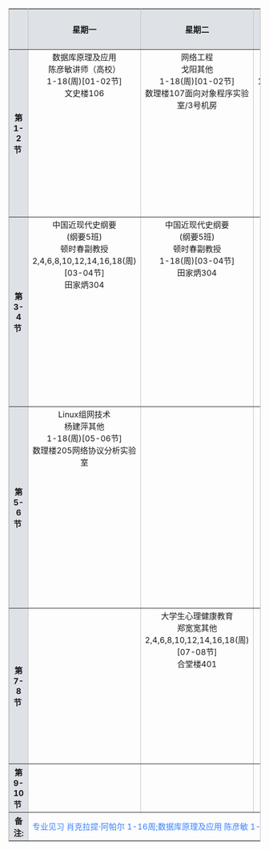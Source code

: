 <table border="1" width="100%" id="timetable" bordercolor="#E5E5E5" style="border-color: silver"><tbody><tr><th width="70" height="28" align="center" style="background: rgb(222,225,230)">&nbsp;</th><th width="123" height="28" align="center" style="background: rgb(222,225,230)">星期一</th><th width="123" height="28" align="center" style="background: rgb(222,225,230)">星期二</th><th width="123" height="28" align="center" style="background: rgb(222,225,230)">星期三</th><th width="124" height="28" align="center" style="background: rgb(222,225,230)">星期四</th><th width="124" height="28" align="center" style="background: rgb(222,225,230)">星期五</th><th width="124" height="28" align="center" style="background: rgb(222,225,230)">星期六</th><th width="124" height="28" align="center" style="background: rgb(222,225,230)">星期日</th></tr><tr><th width="70" height="28" align="center" style="background: rgb(222,225,230)">第1-2节&nbsp; </th><td width="123" height="28" align="center" valign="top"><input type="hidden" name="jx0415zbdiv_1" value="0881930D9FAA495B90389C68CF43EE4A-1-1"><input type="hidden" name="jx0415zbdiv_2" value="0881930D9FAA495B90389C68CF43EE4A-1-2"><input type="hidden" name="jx0415zbdiv_4" value="0881930D9FAA495B90389C68CF43EE4A-1-4"><div id="0881930D9FAA495B90389C68CF43EE4A-1-1" class="kbcontent1" style="display: none;">数据库原理及应用<br><font title="周次(节次)">1-18(周)</font><br><font title="教室">文史楼106</font><br></div><div id="0881930D9FAA495B90389C68CF43EE4A-1-2" style="" class="kbcontent">数据库原理及应用<br><font title="教师">陈彦敏讲师（高校）</font><br><font title="周次(节次)">1-18(周)[01-02节]</font><br><font title="教学楼" name="jxlmc" style="display:none;">【文史楼】</font><font title="教室">文史楼106</font><br><font name="xsks" color="black" style="display:none;">(讲课:54)<br></font></div><div id="0881930D9FAA495B90389C68CF43EE4A-1-4" style="display:none;" class="kbcontent"></div></td><td width="123" height="28" align="center" valign="top"><input type="hidden" name="jx0415zbdiv_1" value="0881930D9FAA495B90389C68CF43EE4A-2-1"><input type="hidden" name="jx0415zbdiv_2" value="0881930D9FAA495B90389C68CF43EE4A-2-2"><input type="hidden" name="jx0415zbdiv_4" value="0881930D9FAA495B90389C68CF43EE4A-2-4"><div id="0881930D9FAA495B90389C68CF43EE4A-2-1" class="kbcontent1" style="display: none;">网络工程<br><font title="周次(节次)">1-18(周)</font><br><font title="教室">数理楼107面向对象程序实验室/3号机房</font><br></div><div id="0881930D9FAA495B90389C68CF43EE4A-2-2" style="" class="kbcontent">网络工程<br><font title="教师">戈阳其他</font><br><font title="周次(节次)">1-18(周)[01-02节]</font><br><font title="教学楼" name="jxlmc" style="display:none;">【数理楼】</font><font title="教室">数理楼107面向对象程序实验室/3号机房</font><br><font name="xsks" color="black" style="display:none;">(讲课:36,实验:36)<br></font></div><div id="0881930D9FAA495B90389C68CF43EE4A-2-4" style="display:none;" class="kbcontent"></div></td><td width="123" height="28" align="center" valign="top"><input type="hidden" name="jx0415zbdiv_1" value="0881930D9FAA495B90389C68CF43EE4A-3-1"><input type="hidden" name="jx0415zbdiv_2" value="0881930D9FAA495B90389C68CF43EE4A-3-2"><input type="hidden" name="jx0415zbdiv_4" value="0881930D9FAA495B90389C68CF43EE4A-3-4"><div id="0881930D9FAA495B90389C68CF43EE4A-3-1" class="kbcontent1" style="display: none;">数据库原理及应用<br><font title="周次(节次)">1,3,5,7,9,11,13,15,17(周)</font><br><font title="教室">文史楼105</font><br></div><div id="0881930D9FAA495B90389C68CF43EE4A-3-2" style="" class="kbcontent">数据库原理及应用<br><font title="教师">陈彦敏讲师（高校）</font><br><font title="周次(节次)">1,3,5,7,9,11,13,15,17(周)[01-02节]</font><br><font title="教学楼" name="jxlmc" style="display:none;">【文史楼】</font><font title="教室">文史楼105</font><br><font name="xsks" color="black" style="display:none;">(讲课:54)<br></font></div><div id="0881930D9FAA495B90389C68CF43EE4A-3-4" style="display:none;" class="kbcontent"></div></td><td width="123" height="28" align="center" valign="top"><input type="hidden" name="jx0415zbdiv_1" value="0881930D9FAA495B90389C68CF43EE4A-4-1"><input type="hidden" name="jx0415zbdiv_2" value="0881930D9FAA495B90389C68CF43EE4A-4-2"><input type="hidden" name="jx0415zbdiv_4" value="0881930D9FAA495B90389C68CF43EE4A-4-4"><div id="0881930D9FAA495B90389C68CF43EE4A-4-1" class="kbcontent1" style="display: none;">计算机网络<br><font title="周次(节次)">1-18(周)</font><br><font title="教室">数理楼205网络协议分析实验室</font><br></div><div id="0881930D9FAA495B90389C68CF43EE4A-4-2" style="" class="kbcontent">计算机网络<br><font title="教师">年梅教授</font><br><font title="周次(节次)">1-18(周)[01-02节]</font><br><font title="教学楼" name="jxlmc" style="display:none;">【数理楼】</font><font title="教室">数理楼205网络协议分析实验室</font><br><font name="xsks" color="black" style="display:none;">(讲课:72,实验:36)<br></font></div><div id="0881930D9FAA495B90389C68CF43EE4A-4-4" style="display:none;" class="kbcontent"></div></td><td width="123" height="28" align="center" valign="top"><input type="hidden" name="jx0415zbdiv_1" value="0881930D9FAA495B90389C68CF43EE4A-5-1"><input type="hidden" name="jx0415zbdiv_2" value="0881930D9FAA495B90389C68CF43EE4A-5-2"><input type="hidden" name="jx0415zbdiv_4" value="0881930D9FAA495B90389C68CF43EE4A-5-4"><div id="0881930D9FAA495B90389C68CF43EE4A-5-1" class="kbcontent1" style="display: none;">网络工程<br><font title="周次(节次)">1-18(周)</font><br><font title="教室">数理楼107面向对象程序实验室/3号机房</font><br></div><div id="0881930D9FAA495B90389C68CF43EE4A-5-2" style="" class="kbcontent">网络工程<br><font title="教师">戈阳其他</font><br><font title="周次(节次)">1-18(周)[01-02节]</font><br><font title="教学楼" name="jxlmc" style="display:none;">【数理楼】</font><font title="教室">数理楼107面向对象程序实验室/3号机房</font><br><font name="xsks" color="black" style="display:none;">(讲课:36,实验:36)<br></font></div><div id="0881930D9FAA495B90389C68CF43EE4A-5-4" style="display:none;" class="kbcontent"></div></td><td width="123" height="28" align="center" valign="top"><input type="hidden" name="jx0415zbdiv_1" value="0881930D9FAA495B90389C68CF43EE4A-6-1"><input type="hidden" name="jx0415zbdiv_2" value="0881930D9FAA495B90389C68CF43EE4A-6-2"><input type="hidden" name="jx0415zbdiv_4" value="0881930D9FAA495B90389C68CF43EE4A-6-4"><div id="0881930D9FAA495B90389C68CF43EE4A-6-1" class="kbcontent1" style="display: none;">&nbsp;</div><div id="0881930D9FAA495B90389C68CF43EE4A-6-2" style="" class="kbcontent">&nbsp;</div><div id="0881930D9FAA495B90389C68CF43EE4A-6-4" style="display:none;" class="kbcontent"></div></td><td width="123" height="28" align="center" valign="top"><input type="hidden" name="jx0415zbdiv_1" value="0881930D9FAA495B90389C68CF43EE4A-7-1"><input type="hidden" name="jx0415zbdiv_2" value="0881930D9FAA495B90389C68CF43EE4A-7-2"><input type="hidden" name="jx0415zbdiv_4" value="0881930D9FAA495B90389C68CF43EE4A-7-4"><div id="0881930D9FAA495B90389C68CF43EE4A-7-1" class="kbcontent1" style="display: none;">&nbsp;</div><div id="0881930D9FAA495B90389C68CF43EE4A-7-2" style="" class="kbcontent">&nbsp;</div><div id="0881930D9FAA495B90389C68CF43EE4A-7-4" style="display:none;" class="kbcontent"></div></td></tr><tr><th width="70" height="28" align="center" style="background: rgb(222,225,230)">第3-4节&nbsp; </th><td width="123" height="28" align="center" valign="top"><input type="hidden" name="jx0415zbdiv_1" value="6930CC84FDFC44F9A8D54727B37F953E-1-1"><input type="hidden" name="jx0415zbdiv_2" value="6930CC84FDFC44F9A8D54727B37F953E-1-2"><input type="hidden" name="jx0415zbdiv_4" value="6930CC84FDFC44F9A8D54727B37F953E-1-4"><div id="6930CC84FDFC44F9A8D54727B37F953E-1-1" class="kbcontent1" style="display: none;">中国近现代史纲要<br>(纲要5班)<br><font title="周次(节次)">2,4,6,8,10,12,14,16,18(周)</font><br><font title="教室">田家炳304</font><br></div><div id="6930CC84FDFC44F9A8D54727B37F953E-1-2" style="" class="kbcontent">中国近现代史纲要<br>(纲要5班)<br><font title="教师">顿时春副教授</font><br><font title="周次(节次)">2,4,6,8,10,12,14,16,18(周)[03-04节]</font><br><font title="教学楼" name="jxlmc" style="display:none;">【田家炳楼】</font><font title="教室">田家炳304</font><br><font name="xsks" color="black" style="display:none;">(讲课:54)<br></font></div><div id="6930CC84FDFC44F9A8D54727B37F953E-1-4" style="display:none;" class="kbcontent"></div></td><td width="123" height="28" align="center" valign="top"><input type="hidden" name="jx0415zbdiv_1" value="6930CC84FDFC44F9A8D54727B37F953E-2-1"><input type="hidden" name="jx0415zbdiv_2" value="6930CC84FDFC44F9A8D54727B37F953E-2-2"><input type="hidden" name="jx0415zbdiv_4" value="6930CC84FDFC44F9A8D54727B37F953E-2-4"><div id="6930CC84FDFC44F9A8D54727B37F953E-2-1" class="kbcontent1" style="display: none;">中国近现代史纲要<br>(纲要5班)<br><font title="周次(节次)">1-18(周)</font><br><font title="教室">田家炳304</font><br></div><div id="6930CC84FDFC44F9A8D54727B37F953E-2-2" style="" class="kbcontent">中国近现代史纲要<br>(纲要5班)<br><font title="教师">顿时春副教授</font><br><font title="周次(节次)">1-18(周)[03-04节]</font><br><font title="教学楼" name="jxlmc" style="display:none;">【田家炳楼】</font><font title="教室">田家炳304</font><br><font name="xsks" color="black" style="display:none;">(讲课:54)<br></font></div><div id="6930CC84FDFC44F9A8D54727B37F953E-2-4" style="display:none;" class="kbcontent"></div></td><td width="123" height="28" align="center" valign="top"><input type="hidden" name="jx0415zbdiv_1" value="6930CC84FDFC44F9A8D54727B37F953E-3-1"><input type="hidden" name="jx0415zbdiv_2" value="6930CC84FDFC44F9A8D54727B37F953E-3-2"><input type="hidden" name="jx0415zbdiv_4" value="6930CC84FDFC44F9A8D54727B37F953E-3-4"><div id="6930CC84FDFC44F9A8D54727B37F953E-3-1" class="kbcontent1" style="display: none;">数据库原理及应用<br><font title="周次(节次)">1-18(周)</font><br><font title="教室">数理楼102Web研发实验室/2号机房</font><br></div><div id="6930CC84FDFC44F9A8D54727B37F953E-3-2" style="" class="kbcontent">数据库原理及应用<br><font title="教师">陈彦敏讲师（高校）</font><br><font title="周次(节次)">1-18(周)[03-04节]</font><br><font title="教学楼" name="jxlmc" style="display:none;">【数理楼】</font><font title="教室">数理楼102Web研发实验室/2号机房</font><br><font name="xsks" color="black" style="display:none;">(实验:36)<br></font></div><div id="6930CC84FDFC44F9A8D54727B37F953E-3-4" style="display:none;" class="kbcontent"></div></td><td width="123" height="28" align="center" valign="top"><input type="hidden" name="jx0415zbdiv_1" value="6930CC84FDFC44F9A8D54727B37F953E-4-1"><input type="hidden" name="jx0415zbdiv_2" value="6930CC84FDFC44F9A8D54727B37F953E-4-2"><input type="hidden" name="jx0415zbdiv_4" value="6930CC84FDFC44F9A8D54727B37F953E-4-4"><div id="6930CC84FDFC44F9A8D54727B37F953E-4-1" class="kbcontent1" style="display: none;">计算机网络<br><font title="周次(节次)">1-18(周)</font><br><font title="教室">数理楼205网络协议分析实验室</font><br></div><div id="6930CC84FDFC44F9A8D54727B37F953E-4-2" style="" class="kbcontent">计算机网络<br><font title="教师">年梅教授</font><br><font title="周次(节次)">1-18(周)[03-04节]</font><br><font title="教学楼" name="jxlmc" style="display:none;">【数理楼】</font><font title="教室">数理楼205网络协议分析实验室</font><br><font name="xsks" color="black" style="display:none;">(讲课:72,实验:36)<br></font></div><div id="6930CC84FDFC44F9A8D54727B37F953E-4-4" style="display:none;" class="kbcontent"></div></td><td width="123" height="28" align="center" valign="top"><input type="hidden" name="jx0415zbdiv_1" value="6930CC84FDFC44F9A8D54727B37F953E-5-1"><input type="hidden" name="jx0415zbdiv_2" value="6930CC84FDFC44F9A8D54727B37F953E-5-2"><input type="hidden" name="jx0415zbdiv_4" value="6930CC84FDFC44F9A8D54727B37F953E-5-4"><div id="6930CC84FDFC44F9A8D54727B37F953E-5-1" class="kbcontent1" style="display: none;">Java程序设计<br><font title="周次(节次)">1-18(周)</font><br><font title="教室">数理楼107面向对象程序实验室/3号机房</font><br></div><div id="6930CC84FDFC44F9A8D54727B37F953E-5-2" style="" class="kbcontent">Java程序设计<br><font title="教师">李萍讲师（高校）</font><br><font title="周次(节次)">1-18(周)[03-04节]</font><br><font title="教学楼" name="jxlmc" style="display:none;">【数理楼】</font><font title="教室">数理楼107面向对象程序实验室/3号机房</font><br><font name="xsks" color="black" style="display:none;">(讲课:36,实验:36)<br></font></div><div id="6930CC84FDFC44F9A8D54727B37F953E-5-4" style="display:none;" class="kbcontent"></div></td><td width="123" height="28" align="center" valign="top"><input type="hidden" name="jx0415zbdiv_1" value="6930CC84FDFC44F9A8D54727B37F953E-6-1"><input type="hidden" name="jx0415zbdiv_2" value="6930CC84FDFC44F9A8D54727B37F953E-6-2"><input type="hidden" name="jx0415zbdiv_4" value="6930CC84FDFC44F9A8D54727B37F953E-6-4"><div id="6930CC84FDFC44F9A8D54727B37F953E-6-1" class="kbcontent1" style="display: none;">&nbsp;</div><div id="6930CC84FDFC44F9A8D54727B37F953E-6-2" style="" class="kbcontent">&nbsp;</div><div id="6930CC84FDFC44F9A8D54727B37F953E-6-4" style="display:none;" class="kbcontent"></div></td><td width="123" height="28" align="center" valign="top"><input type="hidden" name="jx0415zbdiv_1" value="6930CC84FDFC44F9A8D54727B37F953E-7-1"><input type="hidden" name="jx0415zbdiv_2" value="6930CC84FDFC44F9A8D54727B37F953E-7-2"><input type="hidden" name="jx0415zbdiv_4" value="6930CC84FDFC44F9A8D54727B37F953E-7-4"><div id="6930CC84FDFC44F9A8D54727B37F953E-7-1" class="kbcontent1" style="display: none;">&nbsp;</div><div id="6930CC84FDFC44F9A8D54727B37F953E-7-2" style="" class="kbcontent">&nbsp;</div><div id="6930CC84FDFC44F9A8D54727B37F953E-7-4" style="display:none;" class="kbcontent"></div></td></tr><tr><th width="70" height="28" align="center" style="background: rgb(222,225,230)">第5-6节&nbsp; </th><td width="123" height="28" align="center" valign="top"><input type="hidden" name="jx0415zbdiv_1" value="AFCEB9E405A54F2FA90BC589992B73C7-1-1"><input type="hidden" name="jx0415zbdiv_2" value="AFCEB9E405A54F2FA90BC589992B73C7-1-2"><input type="hidden" name="jx0415zbdiv_4" value="AFCEB9E405A54F2FA90BC589992B73C7-1-4"><div id="AFCEB9E405A54F2FA90BC589992B73C7-1-1" class="kbcontent1" style="display: none;">Linux组网技术<br><font title="周次(节次)">1-18(周)</font><br><font title="教室">数理楼205网络协议分析实验室</font><br></div><div id="AFCEB9E405A54F2FA90BC589992B73C7-1-2" style="" class="kbcontent">Linux组网技术<br><font title="教师">杨建萍其他</font><br><font title="周次(节次)">1-18(周)[05-06节]</font><br><font title="教学楼" name="jxlmc" style="display:none;">【数理楼】</font><font title="教室">数理楼205网络协议分析实验室</font><br><font name="xsks" color="black" style="display:none;">(讲课:36,实验:36)<br></font></div><div id="AFCEB9E405A54F2FA90BC589992B73C7-1-4" style="display:none;" class="kbcontent"></div></td><td width="123" height="28" align="center" valign="top"><input type="hidden" name="jx0415zbdiv_1" value="AFCEB9E405A54F2FA90BC589992B73C7-2-1"><input type="hidden" name="jx0415zbdiv_2" value="AFCEB9E405A54F2FA90BC589992B73C7-2-2"><input type="hidden" name="jx0415zbdiv_4" value="AFCEB9E405A54F2FA90BC589992B73C7-2-4"><div id="AFCEB9E405A54F2FA90BC589992B73C7-2-1" class="kbcontent1" style="display: none;">&nbsp;</div><div id="AFCEB9E405A54F2FA90BC589992B73C7-2-2" style="" class="kbcontent">&nbsp;</div><div id="AFCEB9E405A54F2FA90BC589992B73C7-2-4" style="display:none;" class="kbcontent"></div></td><td width="123" height="28" align="center" valign="top"><input type="hidden" name="jx0415zbdiv_1" value="AFCEB9E405A54F2FA90BC589992B73C7-3-1"><input type="hidden" name="jx0415zbdiv_2" value="AFCEB9E405A54F2FA90BC589992B73C7-3-2"><input type="hidden" name="jx0415zbdiv_4" value="AFCEB9E405A54F2FA90BC589992B73C7-3-4"><div id="AFCEB9E405A54F2FA90BC589992B73C7-3-1" class="kbcontent1" style="display: none;">&nbsp;</div><div id="AFCEB9E405A54F2FA90BC589992B73C7-3-2" style="" class="kbcontent">&nbsp;</div><div id="AFCEB9E405A54F2FA90BC589992B73C7-3-4" style="display:none;" class="kbcontent"></div></td><td width="123" height="28" align="center" valign="top"><input type="hidden" name="jx0415zbdiv_1" value="AFCEB9E405A54F2FA90BC589992B73C7-4-1"><input type="hidden" name="jx0415zbdiv_2" value="AFCEB9E405A54F2FA90BC589992B73C7-4-2"><input type="hidden" name="jx0415zbdiv_4" value="AFCEB9E405A54F2FA90BC589992B73C7-4-4"><div id="AFCEB9E405A54F2FA90BC589992B73C7-4-1" class="kbcontent1" style="display: none;">Linux组网技术<br><font title="周次(节次)">1-18(周)</font><br><font title="教室">数理楼104多媒体技术实验室/4号机房</font><br></div><div id="AFCEB9E405A54F2FA90BC589992B73C7-4-2" style="" class="kbcontent">Linux组网技术<br><font title="教师">杨建萍其他</font><br><font title="周次(节次)">1-18(周)[05-06节]</font><br><font title="教学楼" name="jxlmc" style="display:none;">【数理楼】</font><font title="教室">数理楼104多媒体技术实验室/4号机房</font><br><font name="xsks" color="black" style="display:none;">(讲课:36,实验:36)<br></font></div><div id="AFCEB9E405A54F2FA90BC589992B73C7-4-4" style="display:none;" class="kbcontent"></div></td><td width="123" height="28" align="center" valign="top"><input type="hidden" name="jx0415zbdiv_1" value="AFCEB9E405A54F2FA90BC589992B73C7-5-1"><input type="hidden" name="jx0415zbdiv_2" value="AFCEB9E405A54F2FA90BC589992B73C7-5-2"><input type="hidden" name="jx0415zbdiv_4" value="AFCEB9E405A54F2FA90BC589992B73C7-5-4"><div id="AFCEB9E405A54F2FA90BC589992B73C7-5-1" class="kbcontent1" style="display: none;">Java程序设计<br><font title="周次(节次)">1-18(周)</font><br><font title="教室">数理楼105数据库应用研发实验室/1号机房</font><br></div><div id="AFCEB9E405A54F2FA90BC589992B73C7-5-2" style="" class="kbcontent">Java程序设计<br><font title="教师">李萍讲师（高校）</font><br><font title="周次(节次)">1-18(周)[05-06节]</font><br><font title="教学楼" name="jxlmc" style="display:none;">【数理楼】</font><font title="教室">数理楼105数据库应用研发实验室/1号机房</font><br><font name="xsks" color="black" style="display:none;">(讲课:36,实验:36)<br></font></div><div id="AFCEB9E405A54F2FA90BC589992B73C7-5-4" style="display:none;" class="kbcontent"></div></td><td width="123" height="28" align="center" valign="top"><input type="hidden" name="jx0415zbdiv_1" value="AFCEB9E405A54F2FA90BC589992B73C7-6-1"><input type="hidden" name="jx0415zbdiv_2" value="AFCEB9E405A54F2FA90BC589992B73C7-6-2"><input type="hidden" name="jx0415zbdiv_4" value="AFCEB9E405A54F2FA90BC589992B73C7-6-4"><div id="AFCEB9E405A54F2FA90BC589992B73C7-6-1" class="kbcontent1" style="display: none;">&nbsp;</div><div id="AFCEB9E405A54F2FA90BC589992B73C7-6-2" style="" class="kbcontent">&nbsp;</div><div id="AFCEB9E405A54F2FA90BC589992B73C7-6-4" style="display:none;" class="kbcontent"></div></td><td width="123" height="28" align="center" valign="top"><input type="hidden" name="jx0415zbdiv_1" value="AFCEB9E405A54F2FA90BC589992B73C7-7-1"><input type="hidden" name="jx0415zbdiv_2" value="AFCEB9E405A54F2FA90BC589992B73C7-7-2"><input type="hidden" name="jx0415zbdiv_4" value="AFCEB9E405A54F2FA90BC589992B73C7-7-4"><div id="AFCEB9E405A54F2FA90BC589992B73C7-7-1" class="kbcontent1" style="display: none;">&nbsp;</div><div id="AFCEB9E405A54F2FA90BC589992B73C7-7-2" style="" class="kbcontent">&nbsp;</div><div id="AFCEB9E405A54F2FA90BC589992B73C7-7-4" style="display:none;" class="kbcontent"></div></td></tr><tr><th width="70" height="28" align="center" style="background: rgb(222,225,230)">第7-8节&nbsp; </th><td width="123" height="28" align="center" valign="top"><input type="hidden" name="jx0415zbdiv_1" value="03EEE618B0C7414AB2C349C6B35DA7B3-1-1"><input type="hidden" name="jx0415zbdiv_2" value="03EEE618B0C7414AB2C349C6B35DA7B3-1-2"><input type="hidden" name="jx0415zbdiv_4" value="03EEE618B0C7414AB2C349C6B35DA7B3-1-4"><div id="03EEE618B0C7414AB2C349C6B35DA7B3-1-1" class="kbcontent1" style="display: none;">&nbsp;</div><div id="03EEE618B0C7414AB2C349C6B35DA7B3-1-2" style="" class="kbcontent">&nbsp;</div><div id="03EEE618B0C7414AB2C349C6B35DA7B3-1-4" style="display:none;" class="kbcontent"></div></td><td width="123" height="28" align="center" valign="top"><input type="hidden" name="jx0415zbdiv_1" value="03EEE618B0C7414AB2C349C6B35DA7B3-2-1"><input type="hidden" name="jx0415zbdiv_2" value="03EEE618B0C7414AB2C349C6B35DA7B3-2-2"><input type="hidden" name="jx0415zbdiv_4" value="03EEE618B0C7414AB2C349C6B35DA7B3-2-4"><div id="03EEE618B0C7414AB2C349C6B35DA7B3-2-1" class="kbcontent1" style="display: none;">大学生心理健康教育<br><font title="周次(节次)">2,4,6,8,10,12,14,16,18(周)</font><br><font title="教室">合堂楼401</font><br></div><div id="03EEE618B0C7414AB2C349C6B35DA7B3-2-2" style="" class="kbcontent">大学生心理健康教育<br><font title="教师">郑宽宽其他</font><br><font title="周次(节次)">2,4,6,8,10,12,14,16,18(周)[07-08节]</font><br><font title="教学楼" name="jxlmc" style="display:none;">【合堂楼】</font><font title="教室">合堂楼401</font><br><font name="xsks" color="black" style="display:none;">(讲课:18)<br></font></div><div id="03EEE618B0C7414AB2C349C6B35DA7B3-2-4" style="display:none;" class="kbcontent"></div></td><td width="123" height="28" align="center" valign="top"><input type="hidden" name="jx0415zbdiv_1" value="03EEE618B0C7414AB2C349C6B35DA7B3-3-1"><input type="hidden" name="jx0415zbdiv_2" value="03EEE618B0C7414AB2C349C6B35DA7B3-3-2"><input type="hidden" name="jx0415zbdiv_4" value="03EEE618B0C7414AB2C349C6B35DA7B3-3-4"><div id="03EEE618B0C7414AB2C349C6B35DA7B3-3-1" class="kbcontent1" style="display: none;">&nbsp;</div><div id="03EEE618B0C7414AB2C349C6B35DA7B3-3-2" style="" class="kbcontent">&nbsp;</div><div id="03EEE618B0C7414AB2C349C6B35DA7B3-3-4" style="display:none;" class="kbcontent"></div></td><td width="123" height="28" align="center" valign="top"><input type="hidden" name="jx0415zbdiv_1" value="03EEE618B0C7414AB2C349C6B35DA7B3-4-1"><input type="hidden" name="jx0415zbdiv_2" value="03EEE618B0C7414AB2C349C6B35DA7B3-4-2"><input type="hidden" name="jx0415zbdiv_4" value="03EEE618B0C7414AB2C349C6B35DA7B3-4-4"><div id="03EEE618B0C7414AB2C349C6B35DA7B3-4-1" class="kbcontent1" style="display: none;">大学英语(专升本)1<br>(E7)<br><font title="周次(节次)">1-18(周)</font><br><font title="教室">田家炳307</font><br></div><div id="03EEE618B0C7414AB2C349C6B35DA7B3-4-2" style="" class="kbcontent">大学英语(专升本)1<br>(E7)<br><font title="教师">曹希其他</font><br><font title="周次(节次)">1-18(周)[07-08节]</font><br><font title="教学楼" name="jxlmc" style="display:none;">【田家炳楼】</font><font title="教室">田家炳307</font><br><font name="xsks" color="black" style="display:none;">(讲课:36)<br></font></div><div id="03EEE618B0C7414AB2C349C6B35DA7B3-4-4" style="display:none;" class="kbcontent"></div></td><td width="123" height="28" align="center" valign="top"><input type="hidden" name="jx0415zbdiv_1" value="03EEE618B0C7414AB2C349C6B35DA7B3-5-1"><input type="hidden" name="jx0415zbdiv_2" value="03EEE618B0C7414AB2C349C6B35DA7B3-5-2"><input type="hidden" name="jx0415zbdiv_4" value="03EEE618B0C7414AB2C349C6B35DA7B3-5-4"><div id="03EEE618B0C7414AB2C349C6B35DA7B3-5-1" class="kbcontent1" style="display: none;">计算机网络<br><font title="周次(节次)">1-18(周)</font><br><font title="教室">数理楼205网络协议分析实验室</font><br></div><div id="03EEE618B0C7414AB2C349C6B35DA7B3-5-2" style="" class="kbcontent">计算机网络<br><font title="教师">年梅教授</font><br><font title="周次(节次)">1-18(周)[07-08节]</font><br><font title="教学楼" name="jxlmc" style="display:none;">【数理楼】</font><font title="教室">数理楼205网络协议分析实验室</font><br><font name="xsks" color="black" style="display:none;">(讲课:72,实验:36)<br></font></div><div id="03EEE618B0C7414AB2C349C6B35DA7B3-5-4" style="display:none;" class="kbcontent"></div></td><td width="123" height="28" align="center" valign="top"><input type="hidden" name="jx0415zbdiv_1" value="03EEE618B0C7414AB2C349C6B35DA7B3-6-1"><input type="hidden" name="jx0415zbdiv_2" value="03EEE618B0C7414AB2C349C6B35DA7B3-6-2"><input type="hidden" name="jx0415zbdiv_4" value="03EEE618B0C7414AB2C349C6B35DA7B3-6-4"><div id="03EEE618B0C7414AB2C349C6B35DA7B3-6-1" class="kbcontent1" style="display: none;">&nbsp;</div><div id="03EEE618B0C7414AB2C349C6B35DA7B3-6-2" style="" class="kbcontent">&nbsp;</div><div id="03EEE618B0C7414AB2C349C6B35DA7B3-6-4" style="display:none;" class="kbcontent"></div></td><td width="123" height="28" align="center" valign="top"><input type="hidden" name="jx0415zbdiv_1" value="03EEE618B0C7414AB2C349C6B35DA7B3-7-1"><input type="hidden" name="jx0415zbdiv_2" value="03EEE618B0C7414AB2C349C6B35DA7B3-7-2"><input type="hidden" name="jx0415zbdiv_4" value="03EEE618B0C7414AB2C349C6B35DA7B3-7-4"><div id="03EEE618B0C7414AB2C349C6B35DA7B3-7-1" class="kbcontent1" style="display: none;">&nbsp;</div><div id="03EEE618B0C7414AB2C349C6B35DA7B3-7-2" style="" class="kbcontent">&nbsp;</div><div id="03EEE618B0C7414AB2C349C6B35DA7B3-7-4" style="display:none;" class="kbcontent"></div></td></tr><tr><th width="70" height="28" align="center" style="background: rgb(222,225,230)">第9-10节&nbsp; </th><td width="123" height="28" align="center" valign="top"><input type="hidden" name="jx0415zbdiv_1" value="F9564F36AF0C48F2AD06B7DE7FDD8632-1-1"><input type="hidden" name="jx0415zbdiv_2" value="F9564F36AF0C48F2AD06B7DE7FDD8632-1-2"><input type="hidden" name="jx0415zbdiv_4" value="F9564F36AF0C48F2AD06B7DE7FDD8632-1-4"><div id="F9564F36AF0C48F2AD06B7DE7FDD8632-1-1" class="kbcontent1" style="display: none;">&nbsp;</div><div id="F9564F36AF0C48F2AD06B7DE7FDD8632-1-2" style="" class="kbcontent">&nbsp;</div><div id="F9564F36AF0C48F2AD06B7DE7FDD8632-1-4" style="display:none;" class="kbcontent"></div></td><td width="123" height="28" align="center" valign="top"><input type="hidden" name="jx0415zbdiv_1" value="F9564F36AF0C48F2AD06B7DE7FDD8632-2-1"><input type="hidden" name="jx0415zbdiv_2" value="F9564F36AF0C48F2AD06B7DE7FDD8632-2-2"><input type="hidden" name="jx0415zbdiv_4" value="F9564F36AF0C48F2AD06B7DE7FDD8632-2-4"><div id="F9564F36AF0C48F2AD06B7DE7FDD8632-2-1" class="kbcontent1" style="display: none;">&nbsp;</div><div id="F9564F36AF0C48F2AD06B7DE7FDD8632-2-2" style="" class="kbcontent">&nbsp;</div><div id="F9564F36AF0C48F2AD06B7DE7FDD8632-2-4" style="display:none;" class="kbcontent"></div></td><td width="123" height="28" align="center" valign="top"><input type="hidden" name="jx0415zbdiv_1" value="F9564F36AF0C48F2AD06B7DE7FDD8632-3-1"><input type="hidden" name="jx0415zbdiv_2" value="F9564F36AF0C48F2AD06B7DE7FDD8632-3-2"><input type="hidden" name="jx0415zbdiv_4" value="F9564F36AF0C48F2AD06B7DE7FDD8632-3-4"><div id="F9564F36AF0C48F2AD06B7DE7FDD8632-3-1" class="kbcontent1" style="display: none;">&nbsp;</div><div id="F9564F36AF0C48F2AD06B7DE7FDD8632-3-2" style="" class="kbcontent">&nbsp;</div><div id="F9564F36AF0C48F2AD06B7DE7FDD8632-3-4" style="display:none;" class="kbcontent"></div></td><td width="123" height="28" align="center" valign="top"><input type="hidden" name="jx0415zbdiv_1" value="F9564F36AF0C48F2AD06B7DE7FDD8632-4-1"><input type="hidden" name="jx0415zbdiv_2" value="F9564F36AF0C48F2AD06B7DE7FDD8632-4-2"><input type="hidden" name="jx0415zbdiv_4" value="F9564F36AF0C48F2AD06B7DE7FDD8632-4-4"><div id="F9564F36AF0C48F2AD06B7DE7FDD8632-4-1" class="kbcontent1" style="display: none;">&nbsp;</div><div id="F9564F36AF0C48F2AD06B7DE7FDD8632-4-2" style="" class="kbcontent">&nbsp;</div><div id="F9564F36AF0C48F2AD06B7DE7FDD8632-4-4" style="display:none;" class="kbcontent"></div></td><td width="123" height="28" align="center" valign="top"><input type="hidden" name="jx0415zbdiv_1" value="F9564F36AF0C48F2AD06B7DE7FDD8632-5-1"><input type="hidden" name="jx0415zbdiv_2" value="F9564F36AF0C48F2AD06B7DE7FDD8632-5-2"><input type="hidden" name="jx0415zbdiv_4" value="F9564F36AF0C48F2AD06B7DE7FDD8632-5-4"><div id="F9564F36AF0C48F2AD06B7DE7FDD8632-5-1" class="kbcontent1" style="display: none;">&nbsp;</div><div id="F9564F36AF0C48F2AD06B7DE7FDD8632-5-2" style="" class="kbcontent">&nbsp;</div><div id="F9564F36AF0C48F2AD06B7DE7FDD8632-5-4" style="display:none;" class="kbcontent"></div></td><td width="123" height="28" align="center" valign="top"><input type="hidden" name="jx0415zbdiv_1" value="F9564F36AF0C48F2AD06B7DE7FDD8632-6-1"><input type="hidden" name="jx0415zbdiv_2" value="F9564F36AF0C48F2AD06B7DE7FDD8632-6-2"><input type="hidden" name="jx0415zbdiv_4" value="F9564F36AF0C48F2AD06B7DE7FDD8632-6-4"><div id="F9564F36AF0C48F2AD06B7DE7FDD8632-6-1" class="kbcontent1" style="display: none;">&nbsp;</div><div id="F9564F36AF0C48F2AD06B7DE7FDD8632-6-2" style="" class="kbcontent">&nbsp;</div><div id="F9564F36AF0C48F2AD06B7DE7FDD8632-6-4" style="display:none;" class="kbcontent"></div></td><td width="123" height="28" align="center" valign="top"><input type="hidden" name="jx0415zbdiv_1" value="F9564F36AF0C48F2AD06B7DE7FDD8632-7-1"><input type="hidden" name="jx0415zbdiv_2" value="F9564F36AF0C48F2AD06B7DE7FDD8632-7-2"><input type="hidden" name="jx0415zbdiv_4" value="F9564F36AF0C48F2AD06B7DE7FDD8632-7-4"><div id="F9564F36AF0C48F2AD06B7DE7FDD8632-7-1" class="kbcontent1" style="display: none;">&nbsp;</div><div id="F9564F36AF0C48F2AD06B7DE7FDD8632-7-2" style="" class="kbcontent">&nbsp;</div><div id="F9564F36AF0C48F2AD06B7DE7FDD8632-7-4" style="display:none;" class="kbcontent"></div></td></tr><tr><th width="70" height="28" align="center" style="background: rgb(222,225,230)">备注: </th><td colspan="7" align="left" style="color: #3B82FF;">专业见习 肖克拉提·阿帕尔 1-16周;数据库原理及应用 陈彦敏 1-18周;体育素养拓展课(1) 1-16周;</td></tr></tbody></table>